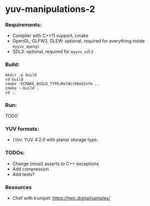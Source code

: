 # yuv-manipulations-2

### Requirements:
- Compiler with C++11 support, cmake
- OpenGL, GLFW3, GLEW: optional, required for everything inside `myyuv_opengl`
- SDL3: optional, required for `myyuv_sdl3`

### Build:
```
mkdir -p build
cd build
cmake -DCMAKE_BUILD_TYPE=RelWithDebInfo ..
cmake --build .
cd ..
```

### Run:
TODO

### YUV formats:
- `IYUV`: YUV 4:2:0 with planar storage type.

### TODOs:
- Change (most) asserts to C++ exceptions
- Add compression
- Add tests?

### Resources
- Chef with trumpet: https://heic.digital/samples/
